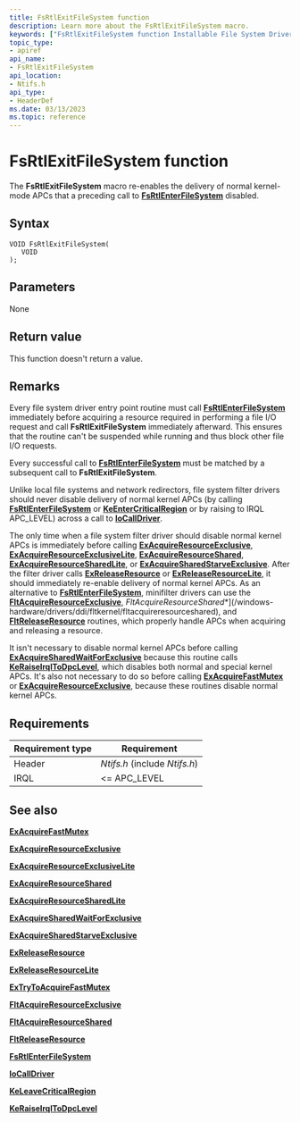 ```yaml
---
title: FsRtlExitFileSystem function
description: Learn more about the FsRtlExitFileSystem macro.
keywords: ["FsRtlExitFileSystem function Installable File System Drivers"]
topic_type:
- apiref
api_name:
- FsRtlExitFileSystem
api_location:
- Ntifs.h
api_type:
- HeaderDef
ms.date: 03/13/2023
ms.topic: reference
---
```


# FsRtlExitFileSystem function

The **FsRtlExitFileSystem** macro re-enables the delivery of normal kernel-mode APCs that a preceding call to [**FsRtlEnterFileSystem**](fsrtlenterfilesystem.md) disabled.

## Syntax

```ManagedCPlusPlus
VOID FsRtlExitFileSystem(
   VOID 
);
```

## Parameters

None

## Return value

This function doesn't return a value.

## Remarks

Every file system driver entry point routine must call [**FsRtlEnterFileSystem**](fsrtlenterfilesystem.md) immediately before acquiring a resource required in performing a file I/O request and call **FsRtlExitFileSystem** immediately afterward. This ensures that the routine can't be suspended while running and thus block other file I/O requests.

Every successful call to [**FsRtlEnterFileSystem**](fsrtlenterfilesystem.md) must be matched by a subsequent call to **FsRtlExitFileSystem**.

Unlike local file systems and network redirectors, file system filter drivers should never disable delivery of normal kernel APCs (by calling [**FsRtlEnterFileSystem**](fsrtlenterfilesystem.md) or [**KeEnterCriticalRegion**](/windows-hardware/drivers/ddi/ntddk/nf-ntddk-keentercriticalregion) or by raising to IRQL APC_LEVEL) across a call to [**IoCallDriver**](/windows-hardware/drivers/ddi/wdm/nf-wdm-iocalldriver).

The only time when a file system filter driver should disable normal kernel APCs is immediately before calling [**ExAcquireResourceExclusive**](../kernel/mmcreatemdl.md), [**ExAcquireResourceExclusiveLite**](/previous-versions/ff544351(v=vs.85)), [**ExAcquireResourceShared**](../kernel/mmcreatemdl.md), [**ExAcquireResourceSharedLite**](/previous-versions/ff544363(v=vs.85)), or [**ExAcquireSharedStarveExclusive**](/previous-versions/ff544367(v=vs.85)). After the filter driver calls [**ExReleaseResource**](../kernel/mmcreatemdl.md) or [**ExReleaseResourceLite**](/windows-hardware/drivers/ddi/wdm/nf-wdm-exreleaseresourcelite), it should immediately re-enable delivery of normal kernel APCs. As an alternative to [**FsRtlEnterFileSystem**](fsrtlenterfilesystem.md), minifilter drivers can use the [**FltAcquireResourceExclusive**](/windows-hardware/drivers/ddi/fltkernel/nf-fltkernel-fltacquireresourceexclusive), *FltAcquireResourceShared**](/windows-hardware/drivers/ddi/fltkernel/fltacquireresourceshared), and [**FltReleaseResource**](/windows-hardware/drivers/ddi/fltkernel/fltreleaseresource) routines, which properly handle APCs when acquiring and releasing a resource.

It isn't necessary to disable normal kernel APCs before calling [**ExAcquireSharedWaitForExclusive**](/previous-versions/ff544370(v=vs.85)) because this routine calls [**KeRaiseIrqlToDpcLevel**](/windows-hardware/drivers/ddi/wdm/nf-wdm-keraiseirqltodpclevel), which disables both normal and special kernel APCs. It's also not necessary to do so before calling [**ExAcquireFastMutex**](/previous-versions/windows/hardware/drivers/ff544337(v=vs.85)) or [**ExAcquireResourceExclusive**](../kernel/mmcreatemdl.md), because these routines disable normal kernel APCs.

## Requirements

| Requirement type | Requirement |
| ---------------- | ----------- |
| Header | *Ntifs.h* (include *Ntifs.h*) |
| IRQL   | <= APC_LEVEL |

## See also

[**ExAcquireFastMutex**](/previous-versions/windows/hardware/drivers/ff544337(v=vs.85))

[**ExAcquireResourceExclusive**](../kernel/mmcreatemdl.md)

[**ExAcquireResourceExclusiveLite**](/previous-versions/ff544351(v=vs.85))

[**ExAcquireResourceShared**](../kernel/mmcreatemdl.md)

[**ExAcquireResourceSharedLite**](/previous-versions/ff544363(v=vs.85))

[**ExAcquireSharedWaitForExclusive**](/previous-versions/ff544370(v=vs.85))

[**ExAcquireSharedStarveExclusive**](/previous-versions/ff544367(v=vs.85))

[**ExReleaseResource**](../kernel/mmcreatemdl.md)

[**ExReleaseResourceLite**](/windows-hardware/drivers/ddi/wdm/nf-wdm-exreleaseresourcelite)

[**ExTryToAcquireFastMutex**](/previous-versions/windows/hardware/drivers/ff545647(v=vs.85))

[**FltAcquireResourceExclusive**](/windows-hardware/drivers/ddi/fltkernel/nf-fltkernel-fltacquireresourceexclusive)

[**FltAcquireResourceShared**](/windows-hardware/drivers/ddi/fltkernel/fltacquireresourceshared)

[**FltReleaseResource**](/windows-hardware/drivers/ddi/fltkernel/fltreleaseresource)

[**FsRtlEnterFileSystem**](fsrtlenterfilesystem.md)

[**IoCallDriver**](/windows-hardware/drivers/ddi/wdm/nf-wdm-iocalldriver)

[**KeLeaveCriticalRegion**](/windows-hardware/drivers/ddi/ntddk/nf-ntddk-keleavecriticalregion)

[**KeRaiseIrqlToDpcLevel**](/windows-hardware/drivers/ddi/wdm/nf-wdm-keraiseirqltodpclevel)
